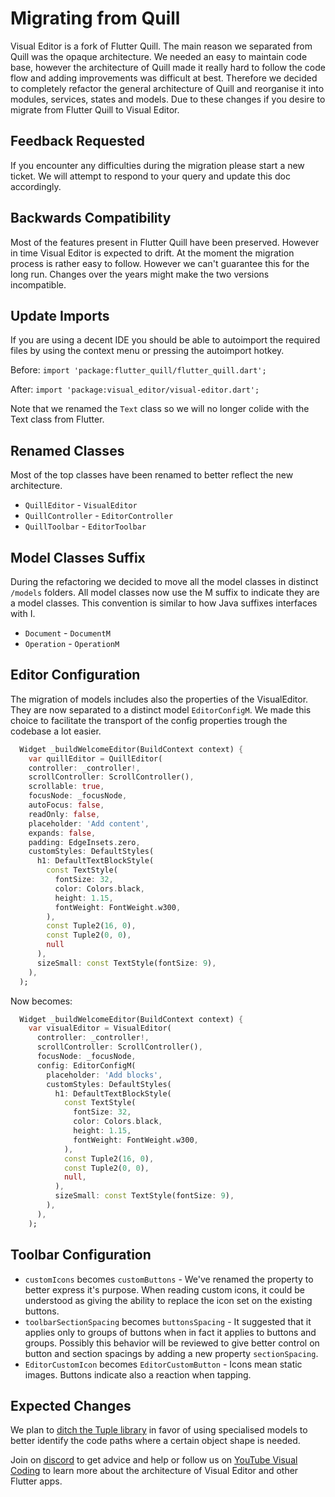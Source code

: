 # Migrating from Quill
Visual Editor is a fork of Flutter Quill. The main reason we separated from Quill was the opaque architecture. We needed an easy to maintain code base, however the architecture of Quill made it really hard to follow the code flow and adding improvements was difficult at best. Therefore we decided to completely refactor the general architecture of Quill and reorganise it into modules, services, states and models. Due to these changes if you desire to migrate from Flutter Quill to Visual Editor.

## Feedback Requested
If you encounter any difficulties during the migration please start a new ticket. We will attempt to respond to your query and update this doc accordingly.

## Backwards Compatibility
Most of the features present in Flutter Quill have been preserved. However in time Visual Editor is expected to drift. At the moment the migration process is rather easy to follow. However we can't guarantee this for the long run. Changes over the years might make the two versions incompatible.

## Update Imports
If you are using a decent IDE you should be able to autoimport the required files by using the context menu or pressing the autoimport hotkey.

Before:
`import 'package:flutter_quill/flutter_quill.dart';`

After:
`import 'package:visual_editor/visual-editor.dart';`

Note that we renamed the `Text` class so we will no longer colide with the Text class from Flutter.

## Renamed Classes
Most of the top classes have been renamed to better reflect the new architecture. 

- `QuillEditor` - `VisualEditor`
- `QuillController` - `EditorController`
- `QuillToolbar` - `EditorToolbar`

## Model Classes Suffix
During the refactoring we decided to move all the model classes in distinct `/models` folders. All model classes now use the M suffix to indicate they are a model classes. This convention is similar to how Java suffixes interfaces with I.

- `Document` - `DocumentM`
- `Operation` - `OperationM`

## Editor Configuration
The migration of models includes also the properties of the VisualEditor. They are now separated to a distinct model `EditorConfigM`. We made this choice to facilitate the transport of the config properties trough the codebase a lot easier.

```dart
  Widget _buildWelcomeEditor(BuildContext context) {
    var quillEditor = QuillEditor(
    controller: _controller!,
    scrollController: ScrollController(),
    scrollable: true,
    focusNode: _focusNode,
    autoFocus: false,
    readOnly: false,
    placeholder: 'Add content',
    expands: false,
    padding: EdgeInsets.zero,
    customStyles: DefaultStyles(
      h1: DefaultTextBlockStyle(
        const TextStyle(
          fontSize: 32,
          color: Colors.black,
          height: 1.15,
          fontWeight: FontWeight.w300,
        ),
        const Tuple2(16, 0),
        const Tuple2(0, 0),
        null
      ),
      sizeSmall: const TextStyle(fontSize: 9),
    ),
  );
```

Now becomes:

```dart
  Widget _buildWelcomeEditor(BuildContext context) {
    var visualEditor = VisualEditor(
      controller: _controller!,
      scrollController: ScrollController(),
      focusNode: _focusNode,
      config: EditorConfigM(
        placeholder: 'Add blocks',
        customStyles: DefaultStyles(
          h1: DefaultTextBlockStyle(
            const TextStyle(
              fontSize: 32,
              color: Colors.black,
              height: 1.15,
              fontWeight: FontWeight.w300,
            ),
            const Tuple2(16, 0),
            const Tuple2(0, 0),
            null,
          ),
          sizeSmall: const TextStyle(fontSize: 9),
        ),
      ),
    );
```

## Toolbar Configuration
- `customIcons` becomes `customButtons` - We've renamed the property to better express it's purpose. When reading custom icons, it could be understood as giving the ability to replace the icon set on the existing buttons.
- `toolbarSectionSpacing` becomes `buttonsSpacing` - It suggested that it applies only to groups of buttons when in fact it applies to buttons and groups. Possibly this behavior will be reviewed to give better control on button and section spacings by adding a new property `sectionSpacing`.
- `EditorCustomIcon` becomes `EditorCustomButton` - Icons mean static images. Buttons indicate also a reaction when tapping.

## Expected Changes
We plan to [ditch the Tuple library](https://github.com/visual-space/visual-editor/issues/45) in favor of using specialised models to better identify the code paths where a certain object shape is needed.


Join on [discord](https://discord.gg/XpGygmXde4) to get advice and help or follow us on [YouTube Visual Coding](https://www.youtube.com/channel/UC2-5lfNbbErIds0Iuai8yfA) to learn more about the architecture of Visual Editor and other Flutter apps.